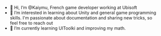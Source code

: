 - 👋 Hi, I’m @Kaiymu, French game developer working at Ubisoft
- 👀 I’m interested in learning about Unity and general game programming skills. I'm passionate about documentation and sharing new tricks, so feel free to reach out
- 🌱 I’m currently learning UIToolki and improving my math. 
